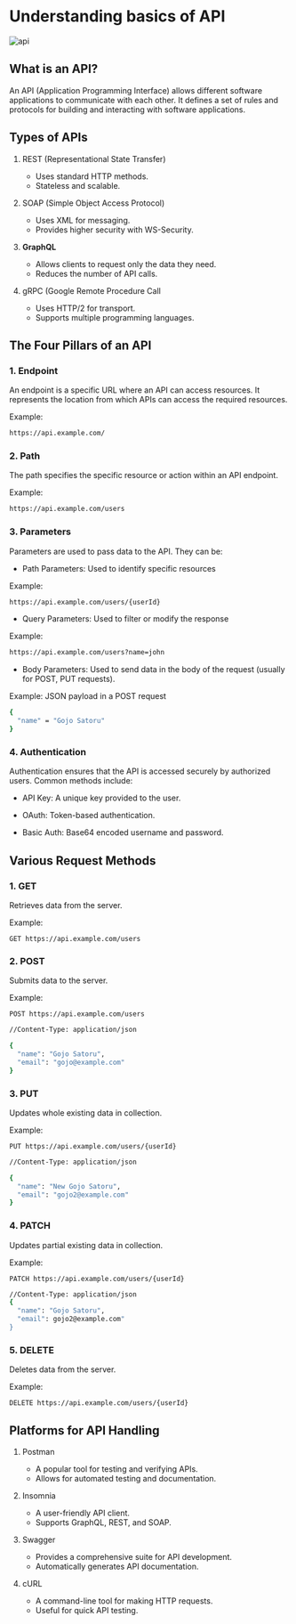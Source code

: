 # Understanding basics of API

![api](https://github.com/user-attachments/assets/29620d07-b843-4261-93f9-3348043245e1)

## What is an API?

An API (Application Programming Interface) allows different software applications to communicate with each other. It defines a set of rules and protocols for building and interacting with software applications.

## Types of APIs

1. REST (Representational State Transfer)
   - Uses standard HTTP methods.
   - Stateless and scalable.
   
2. SOAP (Simple Object Access Protocol)
   - Uses XML for messaging.
   - Provides higher security with WS-Security.

3. **GraphQL**
   - Allows clients to request only the data they need.
   - Reduces the number of API calls.

4. gRPC (Google Remote Procedure Call
   - Uses HTTP/2 for transport.
   - Supports multiple programming languages.

## The Four Pillars of an API

### 1. Endpoint

An endpoint is a specific URL where an API can access resources. It represents the location from which APIs can access the required resources.

Example:
```bash
https://api.example.com/
```

### 2. Path

The path specifies the specific resource or action within an API endpoint.

Example:
```bash
https://api.example.com/users
```

### 3. Parameters

Parameters are used to pass data to the API. They can be:

- Path Parameters: Used to identify specific resources
  
 Example:
 ```bash
 https://api.example.com/users/{userId}
 ```

- Query Parameters: Used to filter or modify the response

 Example:
 ```bash
 https://api.example.com/users?name=john
 ```

- Body Parameters: Used to send data in the body of the request (usually for POST, PUT requests).

 Example: JSON payload in a POST request
 ```bash
 {
   "name" = "Gojo Satoru"
 }
 ```

### 4. Authentication

Authentication ensures that the API is accessed securely by authorized users. Common methods include:

- API Key: A unique key provided to the user.

- OAuth: Token-based authentication.

- Basic Auth: Base64 encoded username and password.

## Various Request Methods

### 1. GET

Retrieves data from the server.

Example:
```http
GET https://api.example.com/users
```

### 2. POST

Submits data to the server.

Example:
```http
POST https://api.example.com/users
```
```bash
//Content-Type: application/json

{
  "name": "Gojo Satoru",
  "email": "gojo@example.com"
}
```

### 3. PUT

Updates whole existing data in collection.

Example:
```http
PUT https://api.example.com/users/{userId}
```
```bash
//Content-Type: application/json

{
  "name": "New Gojo Satoru",
  "email": "gojo2@example.com"
}
```

### 4. PATCH

Updates partial existing data in collection.

Example:
```http
PATCH https://api.example.com/users/{userId}
```
```bash
//Content-Type: application/json
{
  "name": "Gojo Satoru",
  "email": gojo2@example.com"
}
```

### 5. DELETE

Deletes data from the server.


Example:
```http
DELETE https://api.example.com/users/{userId}
```

## Platforms for API Handling

1. Postman
   - A popular tool for testing and verifying APIs.
   - Allows for automated testing and documentation.
   
2. Insomnia
   - A user-friendly API client.
   - Supports GraphQL, REST, and SOAP.

3. Swagger
   - Provides a comprehensive suite for API development.
   - Automatically generates API documentation.

4. cURL
   - A command-line tool for making HTTP requests.
   - Useful for quick API testing.
   
